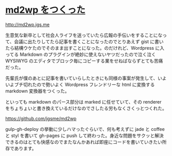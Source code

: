 # [md2wp をつくった](/2014/12/24/created-md2wp.html)

http://md2wp.jgs.me

生意気な新卒として社会人ライフを送っていたら広報の手伝いをすることになって、会議に出たりしてたら記事を書くことになったのでとりあえず gist に書いたら結構ウケたのでそのまま出すことになった。のだけれど、Wordpress に入ってる Markdown のプラグインが絶妙に使えないヤツだったので泣く泣く WYSIWYG のエディタでブロック毎にコピーする業をせねばならずとても苦痛だった。

先輩氏が僕のあとに記事を書いていらしたときにも同様の事案が発生して、いよいよブチ切れたので勢いよく Wordpress フレンドリーな html に変換する markdown 変換器をつくった。

といっても markdown のパース部分は marked に任せていて、その renderer をちょちょいと書き換えているだけなのでさしたる労もなくさくっとつくれた。

https://github.com/jgsme/md2wp

gulp-gh-deploy の挙動に少しハマったぐらいで、何も考えずに jade と coffee と styl を書いて gh-pages に push して終わった。身近な問題をサクッと解決できるのはとても快感なのでまたなんかあれば即座にコードを書いていきたい所存であります。
